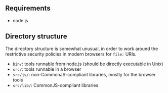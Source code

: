 Requirements
------------
* node.js

Directory structure
-------------------

The directory structure is somewhat unusual, in order to work around the
restrictive security policies in modern browsers for `file:` URIs.

* `bin/`: tools runnable from node.js (should be directly executable in Unix)
* `src/`: tools runnable in a browser
* `src/js/`: non-CommonJS-compliant libraries, mostly for the browser tools
* `src/lib/`: CommonJS-compliant libraries

